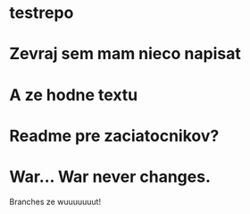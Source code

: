 # testrepo
# Zevraj sem mam nieco napisat
# A ze hodne textu
# Readme pre zaciatocnikov?
# War... War never changes.
Branches ze wuuuuuuut!